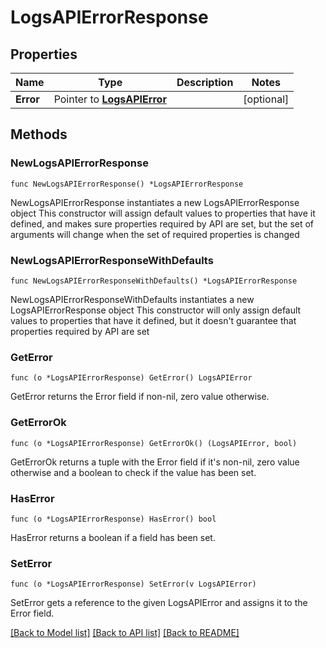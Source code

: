 # LogsAPIErrorResponse

## Properties

Name | Type | Description | Notes
------------ | ------------- | ------------- | -------------
**Error** | Pointer to [**LogsAPIError**](LogsAPIError.md) |  | [optional] 

## Methods

### NewLogsAPIErrorResponse

`func NewLogsAPIErrorResponse() *LogsAPIErrorResponse`

NewLogsAPIErrorResponse instantiates a new LogsAPIErrorResponse object
This constructor will assign default values to properties that have it defined,
and makes sure properties required by API are set, but the set of arguments
will change when the set of required properties is changed

### NewLogsAPIErrorResponseWithDefaults

`func NewLogsAPIErrorResponseWithDefaults() *LogsAPIErrorResponse`

NewLogsAPIErrorResponseWithDefaults instantiates a new LogsAPIErrorResponse object
This constructor will only assign default values to properties that have it defined,
but it doesn't guarantee that properties required by API are set

### GetError

`func (o *LogsAPIErrorResponse) GetError() LogsAPIError`

GetError returns the Error field if non-nil, zero value otherwise.

### GetErrorOk

`func (o *LogsAPIErrorResponse) GetErrorOk() (LogsAPIError, bool)`

GetErrorOk returns a tuple with the Error field if it's non-nil, zero value otherwise
and a boolean to check if the value has been set.

### HasError

`func (o *LogsAPIErrorResponse) HasError() bool`

HasError returns a boolean if a field has been set.

### SetError

`func (o *LogsAPIErrorResponse) SetError(v LogsAPIError)`

SetError gets a reference to the given LogsAPIError and assigns it to the Error field.


[[Back to Model list]](../README.md#documentation-for-models) [[Back to API list]](../README.md#documentation-for-api-endpoints) [[Back to README]](../README.md)


